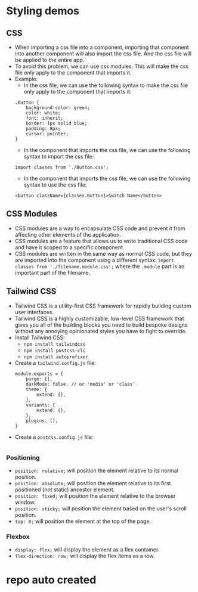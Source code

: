 # Styling demos
## CSS
- When importing a css file into a component, importing that component into another component will also import the css file. And the css file will be applied to the entire app.
- To avoid this problem, we can use css modules. This will make the css file only apply to the component that imports it.
- Example:
    - In the css file, we can use the following syntax to make the css file only apply to the component that imports it:
    ```
    .Button {
        background-color: green;
        color: white;
        font: inherit;
        border: 1px solid blue;
        padding: 8px;
        cursor: pointer;
    }
    ```
    - In the component that imports the css file, we can use the following syntax to import the css file:
    ```
    import classes from './Button.css';
    ```
    - In the component that imports the css file, we can use the following syntax to use the css file:
    ```
    <button className={classes.Button}>Switch Name</button>
    ```

## CSS Modules
- CSS modules are a way to encapsulate CSS code and prevent it from affecting other elements of the application.
- CSS modules are a feature that allows us to write traditional CSS code and have it scoped to a specific component.
- CSS modules are written in the same way as normal CSS code, but they are imported into the component using a different syntax: `import classes from './filename.module.css';` where the `.module` part is an important part of the filename.

## Tailwind CSS
- Tailwind CSS is a utility-first CSS framework for rapidly building custom user interfaces.
- Tailwind CSS is a highly customizable, low-level CSS framework that gives you all of the building blocks you need to build bespoke designs without any annoying opinionated styles you have to fight to override.
- Install Tailwind CSS:
    - `npm install tailwindcss`
    - `npm install postcss-cli`
    - `npm install autoprefixer`
- Create a `tailwind.config.js` file:
    ```
    module.exports = {
        purge: [],
        darkMode: false, // or 'media' or 'class'
        theme: {
            extend: {},
        },
        variants: {
            extend: {},
        },
        plugins: [],
    }
    ```
- Create a `postcss.config.js` file:
    ```

### Positioning
- `position: relative;` will position the element relative to its normal position.
- `position: absolute;` will position the element relative to its first positioned (not static) ancestor element.
- `position: fixed;` will position the element relative to the browser window.
- `position: sticky;` will position the element based on the user's scroll position.
- `top: 0;` will position the element at the top of the page.

### Flexbox
- `display: flex;` will display the element as a flex container.
- `flex-direction: row;` will display the flex items as a row.
# repo auto created
